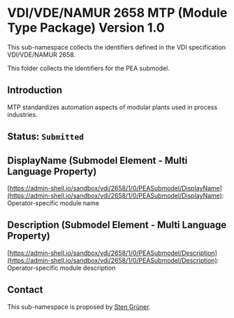 # VDI/VDE/NAMUR 2658 MTP (Module Type Package) Version 1.0
This sub-namespace collects the identifiers defined in the VDI specification VDI/VDE/NAMUR 2658.

This folder collects the identifiers for the PEA submodel.

## Introduction

MTP standardizes automation aspects of modular plants used in process industries.

## Status: `Submitted`


## DisplayName (Submodel Element - Multi Language Property)

[https://admin-shell.io/sandbox/vdi/2658/1/0/PEASubmodel/DisplayName](https://admin-shell.io/sandbox/vdi/2658/1/0/PEASubmodel/DisplayName): Operator-specific module name

## Description (Submodel Element - Multi Language Property)

[https://admin-shell.io/sandbox/vdi/2658/1/0/PEASubmodel/Description](https://admin-shell.io/sandbox/vdi/2658/1/0/PEASubmodel/Description): Operator-specific module description

## Contact

This sub-namespace is proposed by [Sten Grüner](https://github.com/StenGruener).
